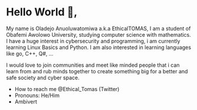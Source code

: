 # Hello World 👋, 

My name is Oladejo Anuoluwatomiwa a.k.a EthicalTOMAS, I am a student of Obafemi Awolowo University, studying computer science with mathematics.
I have a huge interest in cybersecurity and programming, i am currently learning Linux Basics and Python. I am also interested in learning languages like
go, C++, Q#, ...

I would love to join communities and meet like minded people that i can learn from and rub minds together to create something big for a better and safe society and 
cyber space.

- How to reach me @Ethical_Tomas (Twitter)
- Pronouns: He/Him
- Ambivert

